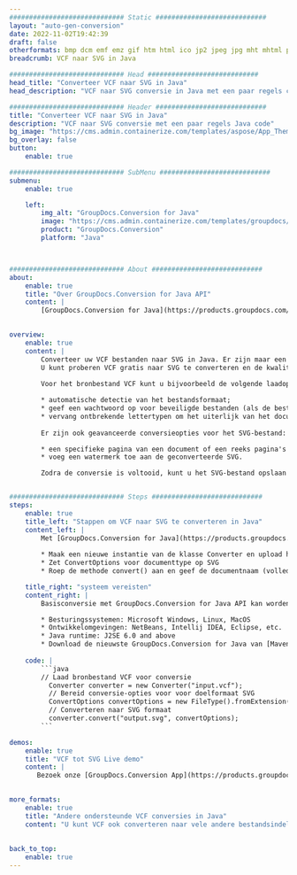 ```yaml
---
############################# Static ############################
layout: "auto-gen-conversion"
date: 2022-11-02T19:42:39
draft: false
otherformats: bmp dcm emf emz gif htm html ico jp2 jpeg jpg mht mhtml png psb psd svg svgz tga tif tiff webp wmf wmz
breadcrumb: VCF naar SVG in Java

############################# Head ############################
head_title: "Converteer VCF naar SVG in Java"
head_description: "VCF naar SVG conversie in Java met een paar regels code. Converteer meer dan 160 bestandsindelingen met de GroupDocs-documentconversie-API voor Java"

############################# Header ############################
title: "Converteer VCF naar SVG in Java"
description: "VCF naar SVG conversie met een paar regels Java code"
bg_image: "https://cms.admin.containerize.com/templates/aspose/App_Themes/V3/images/bg/header1.png"
bg_overlay: false
button:
    enable: true

############################# SubMenu ############################
submenu:
    enable: true

    left:
        img_alt: "GroupDocs.Conversion for Java"
        image: "https://cms.admin.containerize.com/templates/groupdocs/images/product-logos/90x90-noborder/groupdocs-conversion-java.png"
        product: "GroupDocs.Conversion"
        platform: "Java"



############################# About ############################
about:
    enable: true
    title: "Over GroupDocs.Conversion for Java API"
    content: |
        [GroupDocs.Conversion for Java](https://products.groupdocs.com/conversion/java/) is een geavanceerde conversie-API voor bestandsindelingen voor het converteren tussen populaire afbeeldings- en documentindelingen zoals Microsoft Office, OpenDocument, PDF, HTML, e-mail, CAD. en nog veel meer met slechts een paar regels code. De native API detecteert automatisch de formaten van de originele documenten en biedt veel opties voor het aanpassen van de geconverteerde documenten. Naast de functie om informatie uit een document te extraheren, ondersteunt het standaard ook het cachen van de conversieresultaten naar de lokale schijf. Elk type cacheopslag kan echter worden ondersteund door de juiste interfaces te implementeren - Amazon S3, Dropbox, Google Drive, Windows Azure, Reddis of andere.
    

overview:
    enable: true
    content: |
        Converteer uw VCF bestanden naar SVG in Java. Er zijn maar een paar regels Java code nodig op elk platform naar keuze, zoals Windows, Linux, macOS.
        U kunt proberen VCF gratis naar SVG te converteren en de kwaliteit van de conversieresultaten te evalueren. Naast eenvoudige scripts voor bestandsconversie, kunt u meer geavanceerde opties proberen voor het laden van het VCF-bronbestand en het opslaan van de SVG-uitvoer. 
        
        Voor het bronbestand VCF kunt u bijvoorbeeld de volgende laadopties gebruiken:

        * automatische detectie van het bestandsformaat;
        * geef een wachtwoord op voor beveiligde bestanden (als de bestandsindeling dit ondersteunt);
        * vervang ontbrekende lettertypen om het uiterlijk van het document te behouden.
        
        Er zijn ook geavanceerde conversieopties voor het SVG-bestand:

        * een specifieke pagina van een document of een reeks pagina's converteren;
        * voeg een watermerk toe aan de geconverteerde SVG.

        Zodra de conversie is voltooid, kunt u het SVG-bestand opslaan in uw lokale bestandspad of in opslag van derden, zoals FTP, Amazon S3, Google Drive, Dropbox enz. Let op - om VCF te converteren tot SVG, hoeft u geen extra software te installeren, zoals MS Office, Open Office, Adobe Acrobat Reader etc.


############################# Steps ############################
steps:
    enable: true
    title_left: "Stappen om VCF naar SVG te converteren in Java"
    content_left: |
        Met [GroupDocs.Conversion for Java](https://products.groupdocs.com/conversion/java/) kunnen ontwikkelaars het VCF-bestand eenvoudig converteren naar SVG met een paar regels code.
        
        * Maak een nieuwe instantie van de klasse Converter en upload het bestand VCF met het volledige pad
        * Zet ConvertOptions voor documenttype op SVG
        * Roep de methode convert() aan en geef de documentnaam (volledig pad) en formaat (SVG) door als parameter

    title_right: "systeem vereisten"
    content_right: |
        Basisconversie met GroupDocs.Conversion for Java API kan worden gedaan met slechts een paar regels code. Onze API's worden ondersteund op alle belangrijke platforms en besturingssystemen. Voordat u de onderstaande code uitvoert, moet u ervoor zorgen dat de volgende vereisten op uw systeem zijn geïnstalleerd.

        * Besturingssystemen: Microsoft Windows, Linux, MacOS
        * Ontwikkelomgevingen: NetBeans, Intellij IDEA, Eclipse, etc.
        * Java runtime: J2SE 6.0 and above
        * Download de nieuwste GroupDocs.Conversion for Java van [Maven](https://repository.groupdocs.com/webapp/#/artifacts/browse/tree/General/repo/com/groupdocs/groupdocs-conversion)
         
    code: |
        ```java    
        // Laad bronbestand VCF voor conversie
          Converter converter = new Converter("input.vcf");
          // Bereid conversie-opties voor voor doelformaat SVG
          ConvertOptions convertOptions = new FileType().fromExtension("svg").getConvertOptions();
          // Converteren naar SVG formaat
          converter.convert("output.svg", convertOptions);
        ```

demos:
    enable: true
    title: "VCF tot SVG Live demo"
    content: |
       Bezoek onze [GroupDocs.Conversion App](https://products.groupdocs.app/conversion/family) website en probeer VCF naar SVG conversie nu. De gratis demo heeft de volgende voordelen:
          

more_formats:
    enable: true
    title: "Andere ondersteunde VCF conversies in Java"
    content: "U kunt VCF ook converteren naar vele andere bestandsindelingen. Zie de lijst hieronder."
       
       
back_to_top:
    enable: true
---
```

